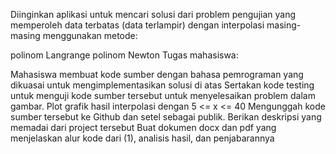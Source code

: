 Diinginkan aplikasi untuk mencari solusi dari problem pengujian yang memperoleh data terbatas (data terlampir) dengan interpolasi masing-masing menggunakan metode:

polinom Langrange
polinom Newton
Tugas mahasiswa:

Mahasiswa membuat kode sumber dengan bahasa pemrograman yang dikuasai untuk mengimplementasikan solusi di atas
Sertakan kode testing untuk menguji kode sumber tersebut untuk menyelesaikan problem dalam gambar. Plot grafik hasil interpolasi dengan 5 <= x <= 40
Mengunggah kode sumber tersebut ke Github dan setel sebagai publik. Berikan deskripsi yang memadai dari project tersebut
Buat dokumen docx dan pdf yang menjelaskan alur kode dari (1), analisis hasil, dan penjabarannya
